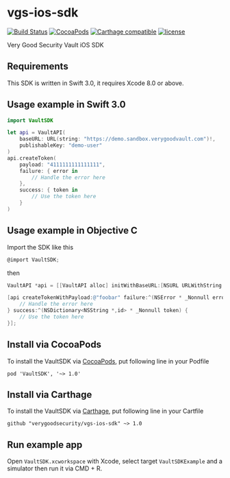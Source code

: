 # vgs-ios-sdk
[![Build Status](https://travis-ci.org/verygoodsecurity/vgs-ios-sdk.svg?branch=rewrite)](https://travis-ci.org/verygoodsecurity/vgs-ios-sdk)
[![CocoaPods](https://img.shields.io/cocoapods/v/VaultSDK.svg)]()
[![Carthage compatible](https://img.shields.io/badge/Carthage-compatible-4BC51D.svg?style=flat)](https://github.com/verygoodsecurity/vgs-ios-sdk)
[![license](https://img.shields.io/github/license/verygoodsecurity/vgs-ios-sdk.svg)]()

Very Good Security Vault iOS SDK

## Requirements

This SDK is written in Swift 3.0, it requires Xcode 8.0 or above.

## Usage example in Swift 3.0

```Swift
import VaultSDK

let api = VaultAPI(
    baseURL: URL(string: "https://demo.sandbox.verygoodvault.com")!,
    publishableKey: "demo-user"
)
api.createToken(
    payload: "4111111111111111",
    failure: { error in
        // Handle the error here
    },
    success: { token in
        // Use the token here
    }
)
 ```

## Usage example in Objective C

Import the SDK like this

```ObjectiveC
@import VaultSDK;
```

then

```ObjectiveC
VaultAPI *api = [[VaultAPI alloc] initWithBaseURL:[NSURL URLWithString:@"https://demo.sandbox.verygoodvault.com"] publishableKey:@"demo-user" urlSession:[NSURLSession sharedSession]];

[api createTokenWithPayload:@"foobar" failure:^(NSError * _Nonnull error) {
    // Handle the error here
} success:^(NSDictionary<NSString *,id> * _Nonnull token) {
    // Use the token here
}];
```

## Install via CocoaPods

To install the VaultSDK via [CocoaPods](https://cocoapods.org), put following line in your Podfile

```
pod 'VaultSDK', '~> 1.0'
```

## Install via Carthage

To install the VaultSDK via [Carthage](https://github.com/Carthage/Carthage), put following line in your Cartfile

```
github "verygoodsecurity/vgs-ios-sdk" ~> 1.0
```

## Run example app

Open `VaultSDK.xcworkspace` with Xcode, select target `VaultSDKExample` and a simulator then run it via CMD + R.
